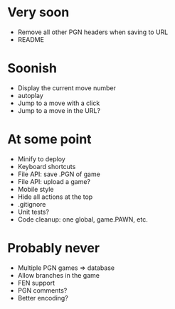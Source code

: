 # Very soon
- Remove all other PGN headers when saving to URL
- README

# Soonish
- Display the current move number
- autoplay
- Jump to a move with a click
- Jump to a move in the URL?

# At some point
- Minify to deploy
- Keyboard shortcuts
- File API: save .PGN of game
- File API: upload a game?
- Mobile style
- Hide all actions at the top
- .gitignore
- Unit tests?
- Code cleanup: one global, game.PAWN, etc.

# Probably never
- Multiple PGN games => database
- Allow branches in the game
- FEN support
- PGN comments?
- Better encoding?
